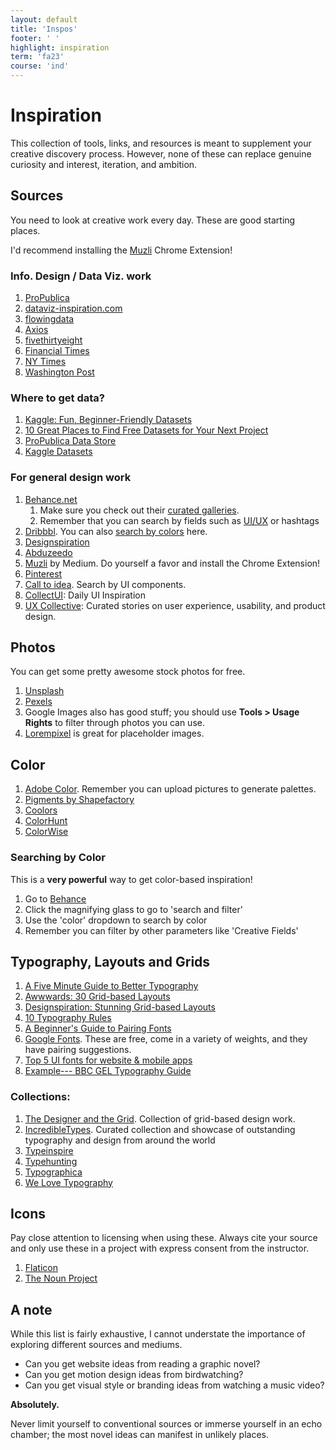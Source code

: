 ```yaml
---
layout: default
title: 'Inspos'
footer: ' '
highlight: inspiration
term: 'fa23'
course: 'ind'
---
```


# Inspiration
This collection of tools, links, and resources is meant to supplement your creative discovery process. However, none of these can replace genuine curiosity and interest, iteration, and ambition.

## Sources
You need to look at creative work every day. These are good starting places.

I'd recommend installing the [Muzli](https://chrome.google.com/webstore/detail/muzli-2-stay-inspired/glcipcfhmopcgidicgdociohdoicpdfc?hl=en) Chrome Extension!

### Info. Design / Data Viz. work
1. [ProPublica](https://www.propublica.org/)
2. [dataviz-inspiration.com](https://www.dataviz-inspiration.com/)
3. [flowingdata](https://flowingdata.com/)
4. [Axios](https://www.axios.com/)
5. [fivethirtyeight](https://fivethirtyeight.com/)
6. [Financial Times](https://www.ft.com/)
7. [NY Times](https://www.nytimes.com/)
8. [Washington Post](https://www.washingtonpost.com/)


### Where to get data?
1. [Kaggle: Fun, Beginner-Friendly Datasets](https://www.kaggle.com/code/rtatman/fun-beginner-friendly-datasets)
1. [10 Great Places to Find Free Datasets for Your Next Project](https://careerfoundry.com/en/blog/data-analytics/where-to-find-free-datasets/)
2. [ProPublica Data Store](https://www.propublica.org/datastore/)
3. [Kaggle Datasets](https://www.kaggle.com/datasets)


### For general design work

1. [Behance.net](https://behance.net)
    1. Make sure you check out their [curated galleries](https://www.behance.net/galleries).
    2. Remember that you can search by fields such as [UI/UX](https://www.behance.net/search?field=132&content=projects&sort=featured_date&time=week&featured_on_behance=true) or hashtags
2. [Dribbbl](https://dribbble.com/shots). You can also [search by colors](https://dribbble.com/colors/109121) here.
3. [Designspiration](https://www.designspiration.net/)
4. [Abduzeedo](https://abduzeedo.com/)
5. [Muzli](https://medium.muz.li/) by Medium. Do yourself a favor and install the Chrome Extension!
6. [Pinterest](https://www.pinterest.com/)
7. [Call to idea](https://calltoidea.com/). Search by UI components.
8. [CollectUI](http://collectui.com/): Daily UI Inspiration
9. [UX Collective](https://uxdesign.cc/): Curated stories on user experience, usability, and product design.

## Photos
You can get some pretty awesome stock photos for free.

1. [Unsplash](https://unsplash.com/)
2. [Pexels](https://www.pexels.com/)
3. Google Images also has good stuff; you should use __Tools > Usage Rights__ to filter through photos you can use.
4. [Lorempixel](http://lorempixel.com/) is great for placeholder images.

## Color
1. [Adobe Color](https://color.adobe.com/create/color-wheel/). Remember you can upload pictures to generate palettes.
2. [Pigments by Shapefactory](https://pigment.shapefactory.co/)
3. [Coolors](https://coolors.co/)
4. [ColorHunt](https://colorhunt.co/?ref=dribbble&shot=search_feature)
5. [ColorWise](https://colorwise.io/)

### Searching by Color
This is a __very powerful__ way to get color-based inspiration!
1. Go to [Behance](https://www.behance.net/)
2. Click the magnifying glass to go to 'search and filter'
3. Use the 'color' dropdown to search by color
4. Remember you can filter by other parameters like 'Creative Fields'

## Typography, Layouts and Grids
1. [A Five Minute Guide to Better Typography](https://medium.muz.li/typography-that-sacred-cow-ea7a5909ca70)
2. [Awwwards: 30 Grid-based Layouts](https://www.awwwards.com/30-grid-based-websites.html)
3. [Designspiration: Stunning Grid-based Layouts](https://www.designspiration.com/save/12847691391/?utm_source=feedburner&utm_medium=feed&utm_campaign=Feed%3A+dspn%2Feveryone+%28Designspiration+-+Everything%29)
4. [10 Typography Rules](https://blind.com/blog/typography-manual/)
5. [A Beginner's Guide to Pairing Fonts](https://webdesign.tutsplus.com/articles/a-beginners-guide-to-pairing-fonts--webdesign-5706)
6. [Google Fonts](https://fonts.google.com/). These are free, come in a variety of weights, and they have pairing suggestions.
7. [Top 5 UI fonts for website & mobile apps](https://medium.muz.li/top-5-ui-fonts-for-website-mobile-apps-d78829e58f7e)
8. [Example--- BBC GEL Typography Guide](http://www.bbc.co.uk/gel/guidelines/typography)

### Collections:
1. [The Designer and the Grid](http://thedesignerandthegrid.tumblr.com/). Collection of grid-based design work.
2. [IncredibleTypes](http://incredibletypes.com/). Curated collection and showcase of outstanding typography and design from around the world
3. [Typeinspire](https://typeinspire.com/)
4. [Typehunting](http://typehunting.com/)
5. [Typographica](https://typographica.org/)
6. [We Love Typography](http://welovetypography.com/)

## Icons
Pay close attention to licensing when using these. Always cite your source and only use these in a project with express consent from the instructor.

1. [Flaticon](https://www.flaticon.com/)
2. [The Noun Project](https://thenounproject.com/)

## A note
While this list is fairly exhaustive, I cannot understate the importance of exploring different sources and mediums.

* Can you get website ideas from reading a graphic novel?
* Can you get motion design ideas from birdwatching?
* Can you get visual style or branding ideas from watching a music video?

__Absolutely.__

Never limit yourself to conventional sources or immerse yourself in an echo chamber; the most novel ideas can manifest in unlikely places.